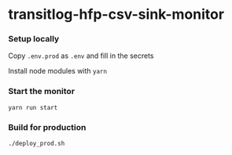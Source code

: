 # transitlog-hfp-csv-sink-monitor

### Setup locally

Copy `.env.prod` as `.env` and fill in the secrets

Install node modules with `yarn`

### Start the monitor

`yarn run start`

### Build for production

`./deploy_prod.sh`